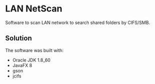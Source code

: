 # LAN NetScan

Software to scan LAN network to search shared folders by CIFS/SMB.

## Solution

The software was built with:
- Oracle JDK 1.8_60
- JavaFX 8
- gson
- jcifs

